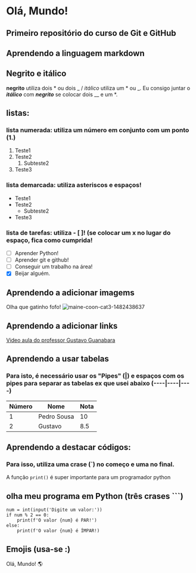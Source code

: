 # Olá, Mundo!
## Primeiro repositório do curso de Git e GitHub

## Aprendendo a linguagem markdown

## Negrito e itálico

**negrito** utiliza dois * ou dois _ / *itálico* utiliza um * ou _. Eu consigo juntar o __*itálico*__ com __*negrito*__ se colocar dois __ e um *.

## listas: 

### lista numerada: utiliza um número em conjunto com um ponto (1.)
1. Teste1
2. Teste2
   1. Subteste2
4. Teste3

### lista demarcada: utiliza asteriscos e espaços!
* Teste1
* Teste2
   * Subteste2
* Teste3

### lista de tarefas: utiliza  - [ ]! (se colocar um x no lugar do espaço, fica como cumprida!
- [ ] Aprender Python!
- [ ] Aprender git e github!
- [ ] Conseguir um trabalho na área!
- [x] Beijar alguém.

## Aprendendo a adicionar imagems
Olha que gatinho fofo!
![maine-coon-cat3-1482438637](https://github.com/PedroSousa01/Ola-Mundo/assets/162147282/dcb2569e-1a87-4477-a4c6-c55b26945531)

## Aprendendo a adicionar links
[Video aula do professor Gustavo Guanabara](https://www.cursoemvideo.com/curso/curso-de-git-e-github/aulas/aulas-de-git-e-github/modulos/guia-da-linguagem-markdown-curso-de-git-e-github/)

## Aprendendo a usar tabelas
### Para isto, é necessário usar os "Pipes" (|) e espaços com os pipes para separar as tabelas ex que usei abaixo (----|----|----) 
Número | Nome | Nota
--- | ------------ | --
1 | Pedro Sousa | 10
2 | Gustavo | 8.5

## Aprendendo a destacar códigos: 
### Para isso, utiliza uma crase (`) no começo e uma no final.

A função `print()` é super importante para um programador python


## olha meu programa em Python (três crases ```)
```
num = int(input('Digite um valor:'))
if num % 2 == 0:
    print(f'O valor {num} é PAR!')
else:
    print(f'O valor {num} é ÍMPAR!)
``` 

## Emojis (usa-se :)
Olá, Mundo! 🌎

